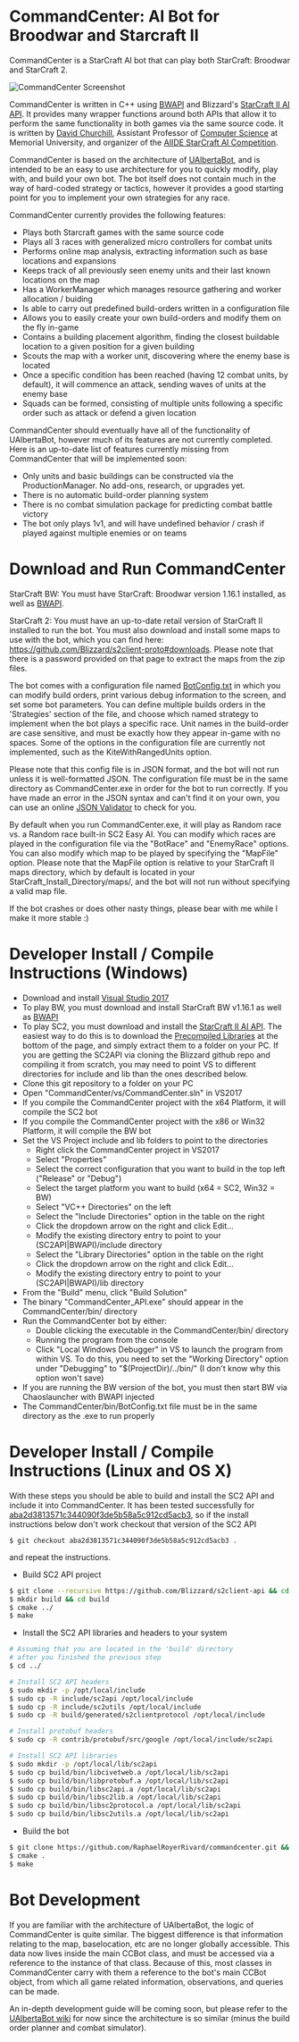 # CommandCenter: AI Bot for Broodwar and Starcraft II

CommandCenter is a StarCraft AI bot that can play both StarCraft: Broodwar and StarCraft 2.

![CommandCenter Screenshot](https://i.imgur.com/SbTymsO.jpg)

CommandCenter is written in C++ using [BWAPI](https://github.com/bwapi/bwapi) and Blizzard's [StarCraft II AI API](https://github.com/Blizzard/s2client-api). It provides many wrapper functions around both APIs that allow it to perform the same functionality in both games via the same source code. It is written by [David Churchill](http://www.cs.mun.ca/~dchurchill/), Assistant Professor of [Computer Science](https://www.cs.mun.ca/) at Memorial University, and organizer of the [AIIDE StarCraft AI Competition](http://www.cs.mun.ca/~dchurchill/starcraftaicomp/).

CommandCenter is based on the architecture of [UAlbertaBot](https://github.com/davechurchill/ualbertabot/wiki), and is intended to be an easy to use architecture for you to quickly modify, play with, and build your own bot. The bot itself does not contain much in the way of hard-coded strategy or tactics, however it provides a good starting point for you to implement your own strategies for any race. 

CommandCenter currently provides the following features:
* Plays both Starcraft games with the same source code
* Plays all 3 races with generalized micro controllers for combat units
* Performs online map analysis, extracting information such as base locations and expansions
* Keeps track of all previously seen enemy units and their last known locations on the map
* Has a WorkerManager which manages resource gathering and worker allocation / buiding
* Is able to carry out predefined build-orders written in a configuration file
* Allows you to easily create your own build-orders and modify them on the fly in-game
* Contains a building placement algorithm, finding the closest buildable location to a given position for a given building 
* Scouts the map with a worker unit, discovering where the enemy base is located
* Once a specific condition has been reached (having 12 combat units, by default), it will commence an attack, sending waves of units at the enemy base
* Squads can be formed, consisting of multiple units following a specific order such as attack or defend a given location

CommandCenter should eventually have all of the functionality of UAlbertaBot, however much of its features are not currently completed. Here is an up-to-date list of features currently missing from CommandCenter that will be implemented soon:
* Only units and basic buildings can be constructed via the ProductionManager. No add-ons, research, or upgrades yet.
* There is no automatic build-order planning system
* There is no combat simulation package for predicting combat battle victory
* The bot only plays 1v1, and will have undefined behavior / crash if played against multiple enemies or on teams

# Download and Run CommandCenter

StarCraft BW: You must have StarCraft: Broodwar version 1.16.1 installed, as well as [BWAPI](https://github.com/bwapi/bwapi).

StarCraft 2: You must have an up-to-date retail version of StarCraft II installed to run the bot. You must also download and install some maps to use with the bot, which you can find here: https://github.com/Blizzard/s2client-proto#downloads. Please note that there is a password provided on that page to extract the maps from the zip files.

The bot comes with a configuration file named [BotConfig.txt](https://github.com/davechurchill/commandcenter/blob/master/bin/BotConfig.txt) in which you can modify build orders, print various debug information to the screen, and set some bot parameters. You can define multiple builds orders in the 'Strategies' section of the file, and choose which named strategy to implement when the bot plays a specific race. Unit names in the build-order are case sensitive, and must be exactly how they appear in-game with no spaces. Some of the options in the configuration file are currently not implemented, such as the KiteWithRangedUnits option.

Please note that this config file is in JSON format, and the bot will not run unless it is well-formatted JSON. The configuration file must be in the same directory as CommandCenter.exe in order for the bot to run correctly. If you have made an error in the JSON syntax and can't find it on your own, you can use an online [JSON Validator](https://jsonlint.com/) to check for you.

By default when you run CommandCenter.exe, it will play as Random race vs. a Random race built-in SC2 Easy AI. You can modify which races are played in the configuration file via the "BotRace" and "EnemyRace" options. You can also modify which map to be played by specifying the "MapFile" option. Please note that the MapFile option is relative to your StarCraft II maps directory, which by default is located in your StarCraft_Install_Directory/maps/, and the bot will not run without specifying a valid map file.

If the bot crashes or does other nasty things, please bear with me while I make it more stable :)

# Developer Install / Compile Instructions (Windows)

* Download and install [Visual Studio 2017](https://www.visualstudio.com/downloads/)
* To play BW, you must download and install StarCraft BW v1.16.1 as well as [BWAPI](https://github.com/bwapi/bwapi)
* To play SC2, you must download and install the [StarCraft II AI API](https://github.com/Blizzard/s2client-api). The easiest way to do this is to download the [Precompiled Libraries](https://github.com/Blizzard/s2client-api#precompiled-libs) at the bottom of the page, and simply extract them to a folder on your PC. If you are getting the SC2API via cloning the Blizzard github repo and compiling it from scratch, you may need to point VS to different directories for include and lib than the ones described below.
* Clone this git repository to a folder on your PC
* Open "CommandCenter/vs/CommandCenter.sln" in VS2017
* If you compile the CommandCenter project with the x64 Platform, it will compile the SC2 bot
* If you compile the CommandCenter project with the x86 or Win32 Platform, it will compile the BW bot
* Set the VS Project include and lib folders to point to the directories
  * Right click the CommandCenter project in VS2017
  * Select "Properties"
  * Select the correct configuration that you want to build in the top left ("Release" or "Debug")
  * Select the target platform you want to build (x64 = SC2, Win32 = BW)
  * Select "VC++ Directories" on the left
  * Select the "Include Directories" option in the table on the right
  * Click the dropdown arrow on the right and click Edit...
  * Modify the existing directory entry to point to your (SC2API|BWAPI)/include directory
  * Select the "Library Directories" option in the table on the right
  * Click the dropdown arrow on the right and click Edit...
  * Modify the existing directory entry to point to your (SC2API|BWAPI)/lib directory
* From the "Build" menu, click "Build Solution"
* The binary "CommandCenter_API.exe" should appear in the CommandCenter/bin/ directory
* Run the CommandCenter bot by either:
  * Double clicking the executable in the CommandCenter/bin/ directory
  * Running the program from the console
  * Click "Local Windows Debugger" in VS to launch the program from within VS. To do this, you need to set the "Working Directory" option under "Debugging" to "$(ProjectDir)/../bin/" (I don't know why this option won't save)
* If you are running the BW version of the bot, you must then start BW via Chaoslauncher with BWAPI injected
* The CommandCenter/bin/BotConfig.txt file must be in the same directory as the .exe to run properly

# Developer Install / Compile Instructions (Linux and OS X)


With these steps you should be able to build and install the SC2 API and include it into CommandCenter. It has been tested successfully for [aba2d3813571c344090f3de5b58a5c912cd5acb3](https://github.com/Blizzard/s2client-api/commit/aba2d3813571c344090f3de5b58a5c912cd5acb3), so if the install instructions below don't work checkout that version of the SC2 API

`$ git checkout aba2d3813571c344090f3de5b58a5c912cd5acb3 .`

and repeat the instructions.

* Build SC2 API project
```bash
$ git clone --recursive https://github.com/Blizzard/s2client-api && cd s2client-api
$ mkdir build && cd build
$ cmake ../
$ make
```

* Install the SC2 API libraries and headers to your system
```bash
# Assuming that you are located in the 'build' directory
# after you finished the previous step
$ cd ../

# Install SC2 API headers
$ sudo mkdir -p /opt/local/include
$ sudo cp -R include/sc2api /opt/local/include
$ sudo cp -R include/sc2utils /opt/local/include
$ sudo cp -R build/generated/s2clientprotocol /opt/local/include

# Install protobuf headers
$ sudo cp -R contrib/protobuf/src/google /opt/local/include/sc2api

# Install SC2 API libraries
$ sudo mkdir -p /opt/local/lib/sc2api
$ sudo cp build/bin/libcivetweb.a /opt/local/lib/sc2api
$ sudo cp build/bin/libprotobuf.a /opt/local/lib/sc2api
$ sudo cp build/bin/libsc2api.a /opt/local/lib/sc2api
$ sudo cp build/bin/libsc2lib.a /opt/local/lib/sc2api
$ sudo cp build/bin/libsc2protocol.a /opt/local/lib/sc2api
$ sudo cp build/bin/libsc2utils.a /opt/local/lib/sc2api
```

* Build the bot
```bash
$ git clone https://github.com/RaphaelRoyerRivard/commandcenter.git && cd commandcenter
$ cmake .
$ make
```

# Bot Development

If you are familiar with the architecture of UAlbertaBot, the logic of CommandCenter is quite similar. The biggest difference is that information relating to the map, baselocation, etc are no longer globally accessible. This data now lives inside the main CCBot class, and must be accessed via a reference to the instance of that class. Because of this, most classes in CommandCenter carry with them a reference to the bot's main CCBot object, from which all game related information, observations, and queries can be made.

An in-depth development guide will be coming soon, but please refer to the [UAlbertaBot wiki](https://github.com/davechurchill/ualbertabot/wiki) for now since the architecture is so similar (minus the build order planner and combat simulator).
